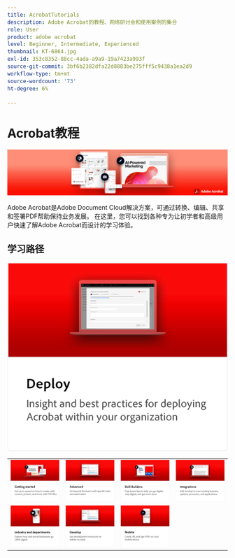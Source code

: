 ```yaml
---
title: AcrobatTutorials
description: Adobe Acrobat的教程、网络研讨会和使用案例的集合
role: User
product: adobe acrobat
level: Beginner, Intermediate, Experienced
thumbnail: KT-6864.jpg
exl-id: 353c8352-88cc-4ada-a9a9-19a7423a993f
source-git-commit: 3bf6b2382dfa22d8883be275fff5c9438a1ea2d9
workflow-type: tm+mt
source-wordcount: '73'
ht-degree: 6%

---
```


# Acrobat教程

![Acrobat Hero Image](assets/Hero_Acrobat.jpg)

Adobe Acrobat是Adobe Document Cloud解决方案，可通过转换、编辑、共享和签署PDF帮助保持业务发展。 在这里，您可以找到各种专为让初学者和高级用户快速了解Adobe Acrobat而设计的学习体验。

## 学习路径

<table style="table-layout:fixed">
<tr>
  <td>
    <a href="getting-started/getting-started-overview.md">
      <img alt="开始使用" src="assets/acrobat_title_getting_started.png" />
    </a>
  </td>
  <td>
    <a href="advanced-tasks/advanced-tasks-overview.md">
      <img alt="高级任务" src="assets/acrobat_title_advanced_tasks.png" />
    </a>
  </td>
  <td>
    <a href="skill-builder/skill-builder-webinars.md">
      <img alt="技能创建器" src="assets/acrobat_title_skill_builder.png" />
    </a>
  </td>
  <td>
    <a href="integrate/integrate-overview.md">
      <img alt="集成" src="assets/acrobat_title_integrate.png" />
    </a>
  </td>
</tr>
<tr>
  <td>
    <a href="industry/industry-overview.md">
      <img alt="行业和部门" src="assets/acrobat_title_industry.png" />
    </a>
  </td>  
  <td>
    <a href="develop/develop-overview.md">
      <img alt="修改照片" src="assets/acrobat_title_develop.png" />
    </a>
  </td>
  <a href="deploy/deploy-overview.md">
      <img alt="部署" src="assets/acrobat_title_deploy.png" />
    </a>
  </td>
  <td>
    <a href="mobile/mobile-overview.md">
      <img alt="移动设备" src="assets/acrobat_title_mobile.png" />
    </a>
  </td>
</tr>
</table>
